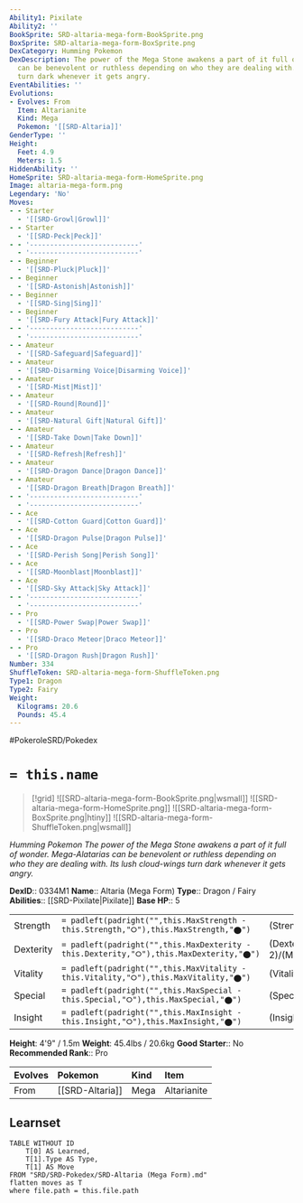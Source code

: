 ```yaml
---
Ability1: Pixilate
Ability2: ''
BookSprite: SRD-altaria-mega-form-BookSprite.png
BoxSprite: SRD-altaria-mega-form-BoxSprite.png
DexCategory: Humming Pokemon
DexDescription: The power of the Mega Stone awakens a part of it full of wonder. Mega-Alatarias
  can be benevolent or ruthless depending on who they are dealing with. Its lush cloud-wings
  turn dark whenever it gets angry.
EventAbilities: ''
Evolutions:
- Evolves: From
  Item: Altarianite
  Kind: Mega
  Pokemon: '[[SRD-Altaria]]'
GenderType: ''
Height:
  Feet: 4.9
  Meters: 1.5
HiddenAbility: ''
HomeSprite: SRD-altaria-mega-form-HomeSprite.png
Image: altaria-mega-form.png
Legendary: 'No'
Moves:
- - Starter
  - '[[SRD-Growl|Growl]]'
- - Starter
  - '[[SRD-Peck|Peck]]'
- - '---------------------------'
  - '---------------------------'
- - Beginner
  - '[[SRD-Pluck|Pluck]]'
- - Beginner
  - '[[SRD-Astonish|Astonish]]'
- - Beginner
  - '[[SRD-Sing|Sing]]'
- - Beginner
  - '[[SRD-Fury Attack|Fury Attack]]'
- - '---------------------------'
  - '---------------------------'
- - Amateur
  - '[[SRD-Safeguard|Safeguard]]'
- - Amateur
  - '[[SRD-Disarming Voice|Disarming Voice]]'
- - Amateur
  - '[[SRD-Mist|Mist]]'
- - Amateur
  - '[[SRD-Round|Round]]'
- - Amateur
  - '[[SRD-Natural Gift|Natural Gift]]'
- - Amateur
  - '[[SRD-Take Down|Take Down]]'
- - Amateur
  - '[[SRD-Refresh|Refresh]]'
- - Amateur
  - '[[SRD-Dragon Dance|Dragon Dance]]'
- - Amateur
  - '[[SRD-Dragon Breath|Dragon Breath]]'
- - '---------------------------'
  - '---------------------------'
- - Ace
  - '[[SRD-Cotton Guard|Cotton Guard]]'
- - Ace
  - '[[SRD-Dragon Pulse|Dragon Pulse]]'
- - Ace
  - '[[SRD-Perish Song|Perish Song]]'
- - Ace
  - '[[SRD-Moonblast|Moonblast]]'
- - Ace
  - '[[SRD-Sky Attack|Sky Attack]]'
- - '---------------------------'
  - '---------------------------'
- - Pro
  - '[[SRD-Power Swap|Power Swap]]'
- - Pro
  - '[[SRD-Draco Meteor|Draco Meteor]]'
- - Pro
  - '[[SRD-Dragon Rush|Dragon Rush]]'
Number: 334
ShuffleToken: SRD-altaria-mega-form-ShuffleToken.png
Type1: Dragon
Type2: Fairy
Weight:
  Kilograms: 20.6
  Pounds: 45.4
---
```


#PokeroleSRD/Pokedex

# `= this.name`

> [!grid]
> ![[SRD-altaria-mega-form-BookSprite.png|wsmall]]
> ![[SRD-altaria-mega-form-HomeSprite.png]]
> ![[SRD-altaria-mega-form-BoxSprite.png|htiny]]
> ![[SRD-altaria-mega-form-ShuffleToken.png|wsmall]]


*Humming Pokemon*
*The power of the Mega Stone awakens a part of it full of wonder. Mega-Alatarias can be benevolent or ruthless depending on who they are dealing with. Its lush cloud-wings turn dark whenever it gets angry.*

**DexID**:: 0334M1
**Name**:: Altaria (Mega Form)
**Type**:: Dragon / Fairy
**Abilities**:: [[SRD-Pixilate|Pixilate]]
**Base HP**:: 5

|           |                                                                                        |                                          |
| --------- | -------------------------------------------------------------------------------------- | ---------------------------------------- |
| Strength  | `= padleft(padright("",this.MaxStrength - this.Strength,"⭘"),this.MaxStrength,"⬤")`    | (Strength::3)/(MaxStrength::6)   |
| Dexterity | `= padleft(padright("",this.MaxDexterity - this.Dexterity,"⭘"),this.MaxDexterity,"⬤")` | (Dexterity:: 2)/(MaxDexterity::5) |
| Vitality  | `= padleft(padright("",this.MaxVitality - this.Vitality,"⭘"),this.MaxVitality,"⬤")`    | (Vitality::3)/(MaxVitality::6)   |
| Special   | `= padleft(padright("",this.MaxSpecial - this.Special,"⭘"),this.MaxSpecial,"⬤")`       | (Special::3)/(MaxSpecial::6)     |
| Insight   | `= padleft(padright("",this.MaxInsight - this.Insight,"⭘"),this.MaxInsight,"⬤")`       | (Insight::3)/(MaxInsight::6)     |

**Height**: 4'9" / 1.5m
**Weight**: 45.4lbs / 20.6kg
**Good Starter**:: No
**Recommended Rank**:: Pro

| Evolves   | Pokemon         | Kind   | Item        |
|:----------|:----------------|:-------|:------------|
| From      | [[SRD-Altaria]] | Mega   | Altarianite |

## Learnset

```dataview
TABLE WITHOUT ID
    T[0] AS Learned,
    T[1].Type AS Type,
    T[1] AS Move
FROM "SRD/SRD-Pokedex/SRD-Altaria (Mega Form).md"
flatten moves as T
where file.path = this.file.path
```

